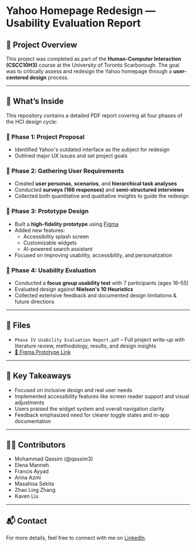 # Yahoo Homepage Redesign — Usability Evaluation Report
## 📄 Project Overview
This project was completed as part of the **Human-Computer Interaction (CSCC10H3)** course at the University of Toronto Scarborough. The goal was to critically assess and redesign the Yahoo homepage through a **user-centered design** process.

---

## 🧠 What’s Inside

This repository contains a detailed PDF report covering all four phases of the HCI design cycle:

### 📌 Phase 1: Project Proposal
- Identified Yahoo's outdated interface as the subject for redesign
- Outlined major UX issues and set project goals

### 👥 Phase 2: Gathering User Requirements
- Created **user personas**, **scenarios**, and **hierarchical task analyses**
- Conducted **surveys (166 responses)** and **semi-structured interviews**
- Collected both quantitative and qualitative insights to guide the redesign

### 🧪 Phase 3: Prototype Design
- Built a **high-fidelity prototype** using [Figma](https://www.figma.com/proto/DEPcmM4GFcxdBYPzVlxSwK/Yahoo-New-Design?node-id=11-2539)
- Added new features:
  - Accessibility splash screen
  - Customizable widgets
  - AI-powered search assistant
- Focused on improving usability, accessibility, and personalization

### 🧾 Phase 4: Usability Evaluation
- Conducted a **focus group usability test** with 7 participants (ages 16–55)
- Evaluated design against **Nielsen's 10 Heuristics**
- Collected extensive feedback and documented design limitations & future directions

---

## 📎 Files
- `Phase IV Usability Evaluation Report.pdf` – Full project write-up with literature review, methodology, results, and design insights
- [🔗 Figma Prototype Link](https://www.figma.com/proto/DEPcmM4GFcxdBYPzVlxSwK/Yahoo-New-Design?node-id=11-2539)

---

## 🚀 Key Takeaways
- Focused on inclusive design and real user needs
- Implemented accessibility features like screen reader support and visual adjustments
- Users praised the widget system and overall navigation clarity
- Feedback emphasized need for clearer toggle states and in-app documentation

---

## 👨‍💻 Contributors
- Mohammad Qassim (@qassim3)
- Elena Manneh
- Francis Ayyad
- Arina Azmi
- Masahisa Sekita
- Zhao Ling Zhang
- Kaven Liu

---

## 📬 Contact
For more details, feel free to connect with me on [LinkedIn](https://www.linkedin.com/in/mohammadqasemm/).
